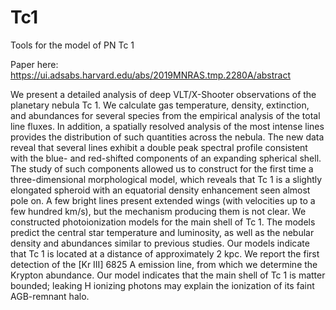 # Tc1
Tools for the model of PN Tc 1


Paper here: https://ui.adsabs.harvard.edu/abs/2019MNRAS.tmp.2280A/abstract

We present a detailed analysis of deep VLT/X-Shooter observations of the planetary nebula Tc 1. We calculate gas temperature, density, extinction, and abundances for several species from the empirical analysis of the total line fluxes. In addition, a spatially resolved analysis of the most intense lines provides the distribution of such quantities across the nebula. The new data reveal that several lines exhibit a double peak spectral profile consistent with the blue- and red-shifted components of an expanding spherical shell. The study of such components allowed us to construct for the first time a three-dimensional morphological model, which reveals that Tc 1 is a slightly elongated spheroid with an equatorial density enhancement seen almost pole on. A few bright lines present extended wings (with velocities up to a few hundred km/s), but the mechanism producing them is not clear. We constructed photoionization models for the main shell of Tc 1. The models predict the central star temperature and luminosity, as well as the nebular density and abundances similar to previous studies. Our models indicate that Tc 1 is located at a distance of approximately 2 kpc. We report the first detection of the [Kr III] 6825 A emission line, from which we determine the Krypton abundance. Our model indicates that the main shell of Tc 1 is matter bounded; leaking H ionizing photons may explain the ionization of its faint AGB-remnant halo.
